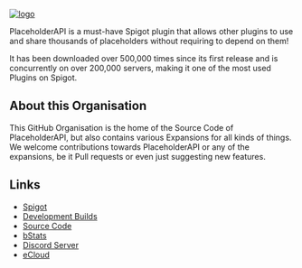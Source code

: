 <!-- Links -->
[spigot]: https://www.spigotmc.org/resources/6245/
[dev]: http://ci.extendedclip.com/job/PlaceholderAPI/
[source]: https://github.com/PlaceholderAPI/PlaceholderAPI
[bstats]: https://bstats.org/plugin/bukkit/PlaceholderAPI
[discord]: https://discord.gg/HelpChat
[ecloud]: https://api.extendedclip.com/home/

<!-- Images -->
[logo]: https://raw.githubusercontent.com/PlaceholderAPI/PlaceholderAPI/master/wiki/img/papi-logo.png

[![logo]][spigot]

PlaceholderAPI is a must-have Spigot plugin that allows other plugins to use and share thousands of placeholders without requiring to depend on them!

It has been downloaded over 500,000 times since its first release and is concurrently on over 200,000 servers, making it one of the most used Plugins on Spigot.

## About this Organisation
This GitHub Organisation is the home of the Source Code of PlaceholderAPI, but also contains various Expansions for all kinds of things.  
We welcome contributions towards PlaceholderAPI or any of the expansions, be it Pull requests or even just suggesting new features.

## Links
- [Spigot]
- [Development Builds][dev]
- [Source Code][source]
- [bStats]
- [Discord Server][discord]
- [eCloud]
